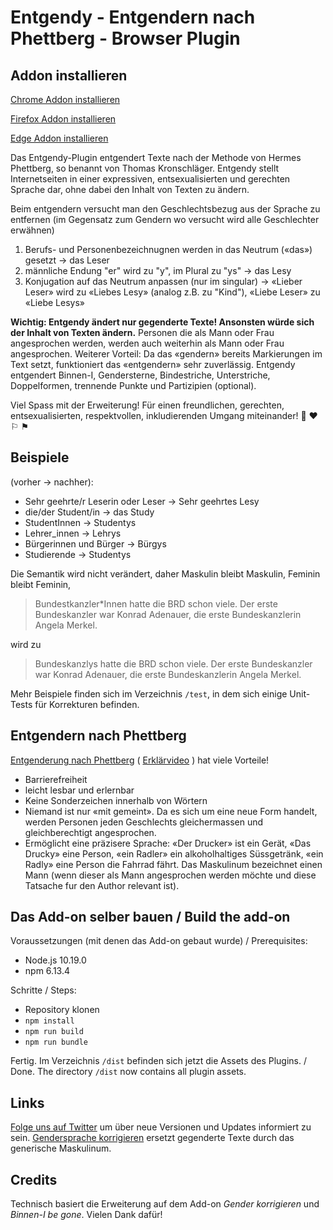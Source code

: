 # Entgendy - Entgendern nach Phettberg - Browser Plugin

## Addon installieren
[Chrome Addon installieren](https://chrome.google.com/webstore/detail/entgendy-entgendern-nach/flodloojofholiiicnonnjfmeljjfpeh)

[Firefox Addon installieren](https://addons.mozilla.org/de/firefox/addon/entgendy-entgendern-phettberg/?utm_source=addons.mozilla.org&utm_medium=referral&utm_content=search)

[Edge Addon installieren](https://microsoftedge.microsoft.com/addons/detail/entgendy-entgendern-nach/kmpabhlkegofalbbdmgibjpbainobbbc)

Das Entgendy-Plugin entgendert Texte nach der Methode von Hermes Phettberg, so benannt von Thomas Kronschläger. Entgendy stellt Internetseiten in einer expressiven, entsexualisierten und gerechten Sprache dar, ohne dabei den Inhalt von Texten zu ändern.

Beim entgendern versucht man den Geschlechtsbezug aus der Sprache zu entfernen (im Gegensatz zum Gendern wo versucht wird alle Geschlechter erwähnen)
1. Berufs- und Personenbezeichnugnen werden in das Neutrum («das») gesetzt -> das Leser
2. männliche Endung "er" wird zu "y", im Plural zu "ys" ->  das Lesy
3. Konjugation auf das Neutrum anpassen (nur im singular) ->
   «Lieber Leser» wird zu «Liebes Lesy» (analog z.B. zu "Kind"), «Liebe Leser» zu «Liebe Lesys»
   
   
**Wichtig: Entgendy ändert nur gegenderte Texte! Ansonsten würde sich der Inhalt von Texten ändern.** 
Personen die als Mann oder Frau angesprochen werden, werden auch weiterhin als Mann oder Frau angesprochen. Weiterer Vorteil: Da das «gendern» bereits Markierungen im Text setzt, funktioniert das «entgendern» sehr zuverlässig.
Entgendy entgendert Binnen-I, Gendersterne, Bindestriche, Unterstriche, Doppelformen, trennende Punkte und Partizipien (optional).


Viel Spass mit der Erweiterung! Für einen freundlichen, gerechten, entsexualisierten, respektvollen, inkludierenden Umgang miteinander! &#127752; &#9829; &#9872; &#9873;

## Beispiele
(vorher -> nachher):

* Sehr geehrte/r Leserin oder Leser -> Sehr geehrtes Lesy
* die/der Student/in -> das Study
*  StudentInnen -> Studentys
* Lehrer_innen -> Lehrys
* Bürgerinnen und Bürger -> Bürgys
* Studierende -> Studentys


Die Semantik wird nicht verändert, daher Maskulin bleibt Maskulin, Feminin bleibt Feminin, 
> Bundestkanzler*Innen hatte die BRD schon viele. Der erste Bundeskanzler war Konrad Adenauer, die erste Bundeskanzlerin Angela Merkel.

wird zu

> Bundeskanzlys hatte die BRD schon viele. Der erste Bundeskanzler war Konrad Adenauer, die erste Bundeskanzlerin Angela Merkel.

Mehr Beispiele finden sich im Verzeichnis `/test`, in dem sich einige Unit-Tests für Korrekturen befinden.


## Entgendern nach Phettberg
[Entgenderung nach Phettberg](https://blog.lplusl.de/nebenbei/gendern-nach-phettberg/) ( [Erklärvideo](https://youtu.be/xVmGb7qACfA) ) hat viele Vorteile!

* Barrierefreiheit
* leicht lesbar und erlernbar
* Keine Sonderzeichen innerhalb von Wörtern
* Niemand ist nur «mit gemeint». Da es sich um eine neue Form handelt, werden Personen jeden Geschlechts gleichermassen und gleichberechtigt angesprochen.
* Ermöglicht eine präzisere Sprache: «Der Drucker» ist ein Gerät, «Das Drucky» eine Person, «ein Radler» ein alkoholhaltiges Süssgetränk, «ein Radly» eine Person die Fahrrad fährt. Das Maskulinum bezeichnet einen Mann (wenn dieser als Mann angesprochen werden möchte und diese Tatsache fur den Author relevant ist).


## Das Add-on selber bauen / Build the add-on

Voraussetzungen (mit denen das Add-on gebaut wurde) / Prerequisites:
* Node.js 10.19.0
* npm 6.13.4

Schritte / Steps:
* Repository klonen
* `npm install`
* `npm run build`
* `npm run bundle`

Fertig. Im Verzeichnis `/dist` befinden sich jetzt die Assets des Plugins. / Done. The directory `/dist` now contains all plugin assets.

## Links
[Folge uns auf Twitter](https://twitter.com/entgendery) um über neue Versionen und Updates informiert zu sein.
[Gendersprache korrigieren](https://github.com/brilliance-richter-huh/gendersprache-korrigieren) ersetzt gegenderte Texte durch das generische Maskulinum.

## Credits
Technisch basiert die Erweiterung auf dem Add-on *Gender korrigieren* und *Binnen-I be gone*. Vielen Dank dafür!

